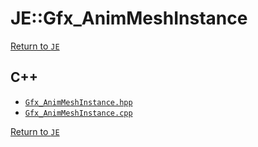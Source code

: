 # JE::Gfx_AnimMeshInstance

[Return to `JE`](/docs/je.md)

## C++

- [`Gfx_AnimMeshInstance.hpp`](/src/je/Gfx_AnimMeshInstance.hpp)
- [`Gfx_AnimMeshInstance.cpp`](/src/je/Gfx_AnimMeshInstance.cpp)

[Return to `JE`](/docs/je.md)